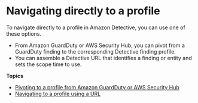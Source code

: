# Navigating directly to a profile<a name="navigate-to-profile"></a>

To navigate directly to a profile in Amazon Detective, you can use one of these options\.
+ From Amazon GuardDuty or AWS Security Hub, you can pivot from a GuardDuty finding to the corresponding Detective finding profile\.
+ You can assemble a Detective URL that identifies a finding or entity and sets the scope time to use\.

**Topics**
+ [Pivoting to a profile from Amazon GuardDuty or AWS Security Hub](profile-pivot-from-service.md)
+ [Navigating to a profile using a URL](profile-navigate-url.md)